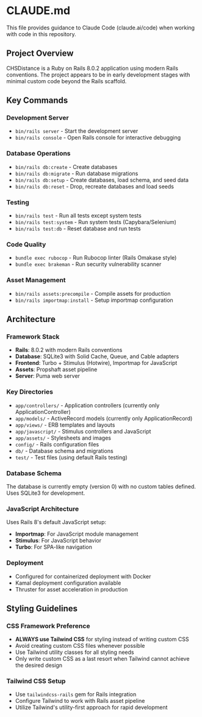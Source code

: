 # CLAUDE.md

This file provides guidance to Claude Code (claude.ai/code) when working with code in this repository.

## Project Overview

CHSDistance is a Ruby on Rails 8.0.2 application using modern Rails conventions. The project appears to be in early development stages with minimal custom code beyond the Rails scaffold.

## Key Commands

### Development Server
- `bin/rails server` - Start the development server
- `bin/rails console` - Open Rails console for interactive debugging

### Database Operations
- `bin/rails db:create` - Create databases
- `bin/rails db:migrate` - Run database migrations
- `bin/rails db:setup` - Create databases, load schema, and seed data
- `bin/rails db:reset` - Drop, recreate databases and load seeds

### Testing
- `bin/rails test` - Run all tests except system tests
- `bin/rails test:system` - Run system tests (Capybara/Selenium)
- `bin/rails test:db` - Reset database and run tests

### Code Quality
- `bundle exec rubocop` - Run Rubocop linter (Rails Omakase style)
- `bundle exec brakeman` - Run security vulnerability scanner

### Asset Management
- `bin/rails assets:precompile` - Compile assets for production
- `bin/rails importmap:install` - Setup importmap configuration

## Architecture

### Framework Stack
- **Rails**: 8.0.2 with modern Rails conventions
- **Database**: SQLite3 with Solid Cache, Queue, and Cable adapters
- **Frontend**: Turbo + Stimulus (Hotwire), Importmap for JavaScript
- **Assets**: Propshaft asset pipeline
- **Server**: Puma web server

### Key Directories
- `app/controllers/` - Application controllers (currently only ApplicationController)
- `app/models/` - ActiveRecord models (currently only ApplicationRecord)
- `app/views/` - ERB templates and layouts
- `app/javascript/` - Stimulus controllers and JavaScript
- `app/assets/` - Stylesheets and images
- `config/` - Rails configuration files
- `db/` - Database schema and migrations
- `test/` - Test files (using default Rails testing)

### Database Schema
The database is currently empty (version 0) with no custom tables defined. Uses SQLite3 for development.

### JavaScript Architecture
Uses Rails 8's default JavaScript setup:
- **Importmap**: For JavaScript module management
- **Stimulus**: For JavaScript behavior
- **Turbo**: For SPA-like navigation

### Deployment
- Configured for containerized deployment with Docker
- Kamal deployment configuration available
- Thruster for asset acceleration in production

## Styling Guidelines

### CSS Framework Preference
- **ALWAYS use Tailwind CSS** for styling instead of writing custom CSS
- Avoid creating custom CSS files whenever possible
- Use Tailwind utility classes for all styling needs
- Only write custom CSS as a last resort when Tailwind cannot achieve the desired design

### Tailwind CSS Setup
- Use `tailwindcss-rails` gem for Rails integration
- Configure Tailwind to work with Rails asset pipeline
- Utilize Tailwind's utility-first approach for rapid development